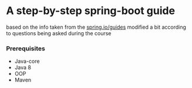 # A step-by-step spring-boot guide

based on the info taken from the [spring.io/guides](https://spring.io/guides)
modified a bit according to questions being asked during the course

### Prerequisites

- Java-core
- Java 8
- OOP
- Maven

